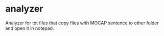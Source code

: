# analyzer
Analyzer for txt files that copy files with MOCAP sentence to other folder and open it in notepad.
